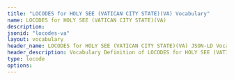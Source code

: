 ```yaml
---
title: "LOCODES for HOLY SEE (VATICAN CITY STATE)(VA) Vocabulary"
name: LOCODES for HOLY SEE (VATICAN CITY STATE)(VA) 
description: 
jsonid: "locodes-va"
layout: vocabulary
header_name: LOCODES for HOLY SEE (VATICAN CITY STATE)(VA) JSON-LD Vocabulary
header_description: Vocabulary Definition of LOCODES for HOLY SEE (VATICAN CITY STATE)(VA) semantics in HTML format. JSON-LD format is available at [locodes-va.jsonld](/vocabulary/locodes-va.jsonld)
type: locode
options:
---
```

